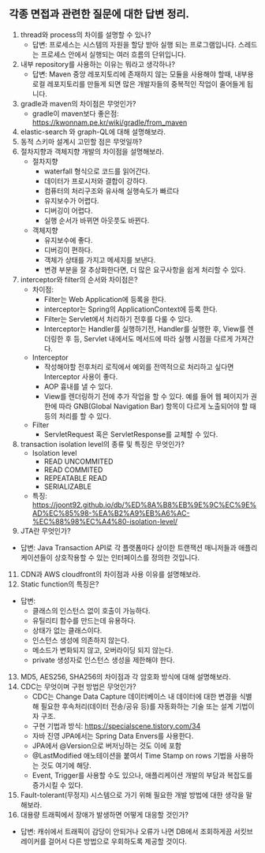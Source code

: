 ## 각종 면접과 관련한 질문에 대한 답변 정리.

1. thread와 process의 차이를 설명할 수 있나?
   - 답변: 프로세스는 시스템의 자원을 할당 받아 실행 되는 프로그램입니다. 스레드는 프로세스 안에서 실행되는 여러 흐름의 단위입니다.
2. 내부 repository를 사용하는 이유는 뭐라고 생각하나?
   - 답변: Maven 중앙 레포지토리에 존재하지 않는 모듈을 사용해야 할때, 내부용 로컬 레포지토리를 만들게 되면 많은 개발자들의 중복적인
   작업이 줄어들게 됩니다.
3. gradle과 maven의 차이점은 무엇인가?
   - gradle이 maven보다 좋은점: https://kwonnam.pe.kr/wiki/gradle/from_maven
5. elastic-search 와 graph-QL에 대해 설명해보라.
6. 동적 스키마 설계시 고민할 점은 무엇일까?
7. 절차지향과 객체지향 개발의 차이점을 설명해보라.
   - 절차지향
     - waterfall 형식으로 코드를 읽어간다.
     - 데이터가 프로시저와 결합이 강하다.
     - 컴퓨터의 처리구조와 유사해 실행속도가 빠르다
     - 유지보수가 어렵다.
     - 디버깅이 어렵다.
     - 실행 순서가 바뀌면 아웃풋도 바뀐다.
   - 객체지향
     - 유지보수에 좋다.
     - 디버깅이 편하다.
     - 객체가 상태를 가지고 메세지를 보낸다.
     - 변경 부분을 잘 추상화한다면, 더 많은 요구사항을 쉽게 처리할 수 있다.
8. interceptor와 filter의 순서와 차이점은?
   - 차이점:
     - Filter는 Web Application에 등록을 한다.
     - interceptor는 Spring의 ApplicationContext에 등록 한다.
     - Filter는 Servlet에서 처리하기 전후를 다룰 수 있다.
     - Interceptor는 Handler를 실행하기전, Handler를 실행한 후, View를 렌더링한 후 등,
       Servlet 내에서도 메서드에 따라 실행 시점을 다르게 가져간다.
   - Interceptor
     - 작성해야할 전후처리 로직에서 예외를 전역적으로 처리하고 싶다면 Interceptor 사용이 좋다.
     - AOP 흉내를 낼 수 있다.
     - View를 렌더링하기 전에 추가 작업을 할 수 있다. 예를 들어 웹 페이지가 권한에 따라 GNB(Global
       Navigation Bar) 항목이 다르게 노출되어야 할 때 등의 처리를 할 수 있다.
   - Filter
     - ServletRequest 혹은 ServletResponse를 교체할 수 있다. 
9. transaction isolation level의 종류 및 특징은 무엇인가?
   - Isolation level
     - READ UNCOMMITED
     - READ COMMITED
     - REPEATABLE READ
     - SERIALIZABLE
   - 특징: https://joont92.github.io/db/%ED%8A%B8%EB%9E%9C%EC%9E%AD%EC%85%98-%EA%B2%A9%EB%A6%AC-%EC%88%98%EC%A4%80-isolation-level/
10. JTA란 무엇인가?
   - 답변: Java Transaction API로 각 플랫폼마다 상이한 트랜잭션 매니저들과 애플리케이션들이 상호작용할 수 있는 인터페이스를 정의한 것입니다.
11. CDN과 AWS cloudfront의 차이점과 사용 이유를 설명해보라.
12. Static function의 특징은?
   - 답변: 
     - 클래스의 인스턴스 없이 호출이 가능하다. 
     - 유틸리티 함수를 만드는데 유용하다.
     - 상태가 없는 클래스이다.
     - 인스턴스 생성에 의존하지 않는다.
     - 메소드가 변화되지 않고, 오버라이딩 되지 않는다.
     - private 생성자로 인스턴스 생성을 제한해야 한다.
13. MD5, AES256, SHA256의 차이점과 각 암호화 방식에 대해 설명해보라.
14. CDC는 무엇이며 구현 방법은 무엇인가?
    - CDC는 Change Data Capture 데이터베이스 내 데이터에 대한 변경을 식별해 필요한
      후속처리(데이터 전송/공유 등)를 자동화하는 기술 또는 설계 기법이자 구조.
    - 구현 기법과 방식: https://specialscene.tistory.com/34
    - 자바 진영 JPA에서는 Spring Data Envers를 사용한다.
    - JPA에서 @Version으로 버저닝하는 것도 이에 포함
    - @LastModified 애노테이션을 붙여서 Time Stamp on rows 기법을 사용하는 것도 여기에 해당.
    - Event, Trigger를 사용할 수도 있으나, 애플리케이션 개발의 부담과 복잡도를 증가시킬 수 있다.
15. Fault-tolerant(무정지) 시스템으로 가기 위해 필요한 개발 방법에 대한 생각을 말해보라.
16. 대용량 트래픽에서 장애가 발생하면 어떻게 대응할 것인가?
  - 답변: 캐쉬에서 트래픽이 감당이 안되거나 오류가 나면 DB에서 조회하게끔 서킷브레이커를 걸어서
    다른 방법으로 우회하도록 제공할 것이다. 